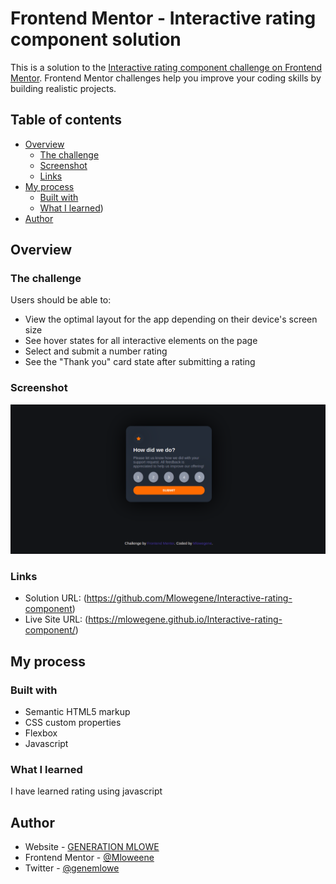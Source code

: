 # Frontend Mentor - Interactive rating component solution

This is a solution to the [Interactive rating component challenge on Frontend Mentor](https://www.frontendmentor.io/challenges/interactive-rating-component-koxpeBUmI). Frontend Mentor challenges help you improve your coding skills by building realistic projects. 

## Table of contents

- [Overview](#overview)
  - [The challenge](#the-challenge)
  - [Screenshot](#screenshot)
  - [Links](#links)
- [My process](#my-process)
  - [Built with](#built-with)
  - [What I learned](#what-i-learned))
- [Author](#author)


## Overview

### The challenge

Users should be able to:

- View the optimal layout for the app depending on their device's screen size
- See hover states for all interactive elements on the page
- Select and submit a number rating
- See the "Thank you" card state after submitting a rating

### Screenshot

![](./interective.png)


### Links

- Solution URL: (https://github.com/Mlowegene/Interactive-rating-component)
- Live Site URL: (https://mlowegene.github.io/Interactive-rating-component/)

## My process

### Built with

- Semantic HTML5 markup
- CSS custom properties
- Flexbox
- Javascript


### What I learned

I have learned rating using javascript


## Author

- Website - [GENERATION MLOWE](https://github.com/Mlowegene)
- Frontend Mentor - [@Mloweene](https://www.frontendmentor.io/profile/Mlowegene)
- Twitter - [@genemlowe](https://twitter.com/genemlowe)

